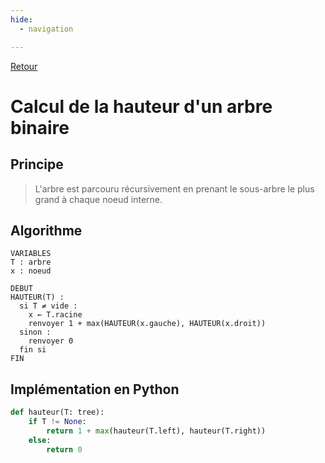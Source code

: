 ```yaml
---
hide:
  - navigation

---
```


[Retour](../../)


# **Calcul de la hauteur d'un arbre binaire**

## Principe
> L'arbre est parcouru récursivement en prenant le sous-arbre le plus grand à chaque noeud interne.

## Algorithme

```
VARIABLES
T : arbre
x : noeud

DEBUT
HAUTEUR(T) :
  si T ≠ vide :
    x ← T.racine
    renvoyer 1 + max(HAUTEUR(x.gauche), HAUTEUR(x.droit))
  sinon :
    renvoyer 0
  fin si
FIN
```

## Implémentation en Python

```Python
def hauteur(T: tree):
    if T != None:
        return 1 + max(hauteur(T.left), hauteur(T.right))
    else:
        return 0
```
